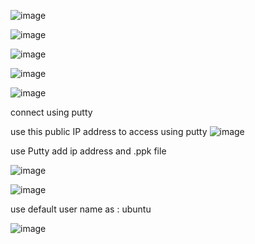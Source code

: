 ![image](https://user-images.githubusercontent.com/44174633/178676391-f5a9504d-5d54-40f7-81ee-1726819c7450.png)


![image](https://user-images.githubusercontent.com/44174633/178676717-9ed90b06-cd53-4b27-bdcf-81a4cc8479a0.png)

![image](https://user-images.githubusercontent.com/44174633/178676886-9c31298c-dec0-4fbb-b8bf-354b1b5c883f.png)

![image](https://user-images.githubusercontent.com/44174633/178677035-94c7908e-0833-4ac8-8d78-8f0fd5212ca9.png)

![image](https://user-images.githubusercontent.com/44174633/178677262-c62dc837-ec62-47e6-b8a8-ee8150ba31bc.png)

connect using putty

use this public IP address to access using putty
![image](https://user-images.githubusercontent.com/44174633/178677563-51a735c7-dc91-4a19-92c6-e5545a2805e4.png)

use Putty add ip address and .ppk file

![image](https://user-images.githubusercontent.com/44174633/178677899-b27a58da-f55b-43d8-b441-c8ca2515d70f.png)

![image](https://user-images.githubusercontent.com/44174633/178678043-766b70c0-57be-4f5b-b8db-1720448c2fbd.png)

use default user name as : ubuntu

![image](https://user-images.githubusercontent.com/44174633/178678357-00e7ed35-ffe4-4275-9e66-52386425875d.png)

